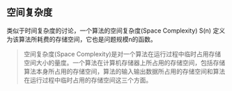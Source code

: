 ## 空间复杂度
类似于时间复杂度的讨论，一个算法的空间复杂度(Space Complexity) S(n) 定义为该算法所耗费的存储空间，它也是问题规模n的函数。
>空间复杂度(Space Complexity)是对一个算法在运行过程中临时占用存储空间大小的量度。一个算法在计算机存储器上所占用的存储空间，包括存储算法本身所占用的存储空间，算法的输入输出数据所占用的存储空间和算法在运行过程中临时占用的存储空间这三个方面。